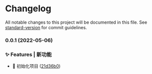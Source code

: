 # Changelog

All notable changes to this project will be documented in this file. See [standard-version](https://github.com/conventional-changelog/standard-version) for commit guidelines.

### 0.0.1 (2022-05-06)

### ✨ Features | 新功能

- 🎉 初始化项目 ([21d36b0](https://github.com/langliu/dev-tools/commit/21d36b0fdcf5b314b04b8f65e409a329cfeb8b3e))
